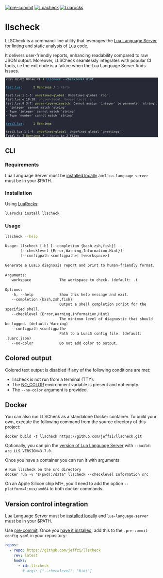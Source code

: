 [![pre-commit](https://img.shields.io/badge/pre--commit-enabled-brightgreen?logo=pre-commit)](https://github.com/pre-commit/pre-commit)
[![Luacheck](https://github.com/jeffzi/llscheck/actions/workflows/luacheck.yml/badge.svg)](https://github.com/jeffzi/llscheck/actions/workflows/luacheck.yml)
[![Luarocks](https://img.shields.io/luarocks/v/jeffzi/llscheck?label=Luarocks&logo=Lua)](https://luarocks.org/modules/jeffzi/llscheck)

# llscheck

LLSCheck is a command-line utility that leverages the [Lua Language Server](https://luals.github.io)
for linting and static analysis of Lua code.

It delivers user-friendly reports, enhancing readability compared to raw JSON output. Moreover,
LLSCheck seamlessly integrates with popular CI tools, i.e the exit code is a failure when the Lua
Language Server finds issues.

![](demo.png)

## CLI

### Requirements

Lua Language Server must be [installed locally](https://luals.github.io/#other-install)
and `lua-language-server` must be in your $PATH.

### Installation

Using [LuaRocks](https://luarocks.org):

```bash
luarocks install llscheck
```

### Usage

```bash
llscheck --help
```

```
Usage: llscheck [-h] [--completion {bash,zsh,fish}]
       [--checklevel {Error,Warning,Information,Hint}]
       [--configpath <configpath>] [<workspace>]

Generate a LuaLS diagnosis report and print to human-friendly format.

Arguments:
   workspace             The workspace to check. (default: .)

Options:
   -h, --help            Show this help message and exit.
   --completion {bash,zsh,fish}
                         Output a shell completion script for the specified shell.
   --checklevel {Error,Warning,Information,Hint}
                         The minimum level of diagnostic that should be logged. (default: Warning)
   --configpath <configpath>
                         Path to a LuaLS config file. (default: .luarc.json)
   --no-color            Do not add color to output.
```

## Colored output

Colored text output is disabled if any of the following conditions are met:

- llscheck is not run from a terminal (TTY).
- The [NO_COLOR](https://no-color.org/) environment variable is present and not empty.
- The `--no-color` argument is provided.

## Docker

You can also run LLSCheck as a standalone Docker container.
To build your own, execute the following command from the source directory of this project:

```console
docker build -t llscheck https://github.com/jeffzi/llscheck.git
```

Optionally, you can pin the [version of Lua Language Server](<(https://github.com/LuaLS/lua-language-server/releases)>) with `--build-arg LLS_VERSION=3.7.0`.

Once you have a container you can run it with arguments:

```console
# Run llscheck on the src directory
docker run -v "$(pwd):/data" llscheck --checklevel Information src
```

On an Apple Silicon chip M1+, you'll need to add the option `--platform=linux/amd64` to both docker commands.

## Version control integration

Lua Language Server must be [installed locally](https://luals.github.io/#other-install)
and `lua-language-server` must be in your $PATH.

Use [pre-commit](https://pre-commit.com). Once you [have it installed](https://pre-commit.com/#install),
add this to the `.pre-commit-config.yaml` in your repository:

```yaml
repos:
  - repo: https://github.com/jeffzi/llscheck
    rev: latest
    hooks:
      - id: llscheck
        # args: ["--checklevel", "Hint"]
```
